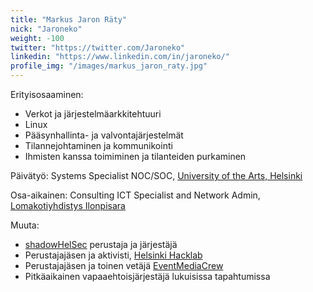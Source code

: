 ```yaml
---
title: "Markus Jaron Räty"
nick: "Jaroneko"
weight: -100
twitter: "https://twitter.com/Jaroneko"
linkedin: "https://www.linkedin.com/in/jaroneko/"
profile_img: "/images/markus_jaron_raty.jpg"
---
```


Erityisosaaminen:
* Verkot ja järjestelmäarkkitehtuuri
* Linux
* Pääsynhallinta- ja valvontajärjestelmät
* Tilannejohtaminen ja kommunikointi 
* Ihmisten kanssa toimiminen ja tilanteiden purkaminen

Päivätyö: Systems Specialist NOC/SOC, [University of the Arts, Helsinki](https://www.uniarts.fi)

Osa-aikainen: Consulting ICT Specialist and Network Admin, [Lomakotiyhdistys Ilonpisara](https://www.ilonpisara.net)

Muuta:
* [shadowHelSec](https://twitter.com/shadowhelsec) perustaja ja järjestäjä
* Perustajajäsen ja aktivisti, [Helsinki Hacklab](https://helsinki.hacklab.fi/)
* Perustajajäsen ja toinen vetäjä [EventMediaCrew](https://eventmediacrew.com/)
* Pitkäaikainen vapaaehtoisjärjestäjä lukuisissa tapahtumissa
